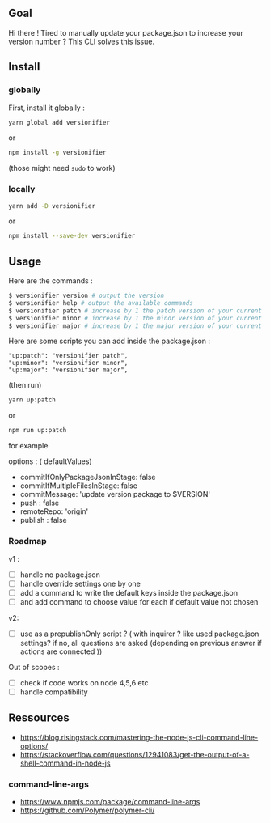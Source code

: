 ## Goal

Hi there !
Tired to manually update your package.json to increase your version number ?
This CLI solves this issue.

## Install

### globally

First, install it globally :

```bash
yarn global add versionifier
```

or

```bash
npm install -g versionifier
```

(those might need `sudo` to work)

### locally

```bash
yarn add -D versionifier
```

or

```bash
npm install --save-dev versionifier
```

## Usage

Here are the commands :

```bash
$ versionifier version # output the version
$ versionifier help # output the available commands
$ versionifier patch # increase by 1 the patch version of your current package.json
$ versionifier minor # increase by 1 the minor version of your current package.json
$ versionifier major # increase by 1 the major version of your current package.json
```

Here are some scripts you can add inside the package.json :

```
"up:patch": "versionifier patch",
"up:minor": "versionifier minor",
"up:major": "versionifier major",
```

(then run)

```bash
yarn up:patch
```

or

```bash
npm run up:patch
```

for example

options : ( defaultValues)

*   commitIfOnlyPackageJsonInStage: false
*   commitIfMultipleFilesInStage: false
*   commitMessage: 'update version package to $VERSION'
*   push : false
*   remoteRepo: 'origin'
*   publish : false

### Roadmap

v1 :

*   [ ] handle no package.json
*   [ ] handle override settings one by one
*   [ ] add a command to write the default keys inside the package.json
*   [ ] and add command to choose value for each if default value not chosen

v2:

*   [ ] use as a prepublishOnly script ? ( with inquirer ? like used package.json settings? if no, all questions are asked (depending on previous answer if actions are connected ))

Out of scopes :

*   [ ] check if code works on node 4,5,6 etc
*   [ ] handle compatibility

## Ressources

*   https://blog.risingstack.com/mastering-the-node-js-cli-command-line-options/
*   https://stackoverflow.com/questions/12941083/get-the-output-of-a-shell-command-in-node-js

### command-line-args

*   https://www.npmjs.com/package/command-line-args
*   https://github.com/Polymer/polymer-cli/
